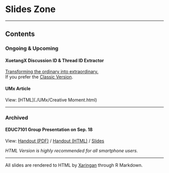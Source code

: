 # Slides Zone

---

## Contents

### Ongoing & Upcoming
#### XuetangX Discussion ID & Thread ID Extractor
[Transforming the ordinary into extraordinary.](./XTXExtractor/Extractor.html)  
If you prefer the [Classic Version](./XTXExtractor/ExtractorV1.html).  

#### UMx Article
View: [HTML](./UMx/Creative Moment.html)

---

### Archived
#### EDUC7101 Group Presentation on Sep. 18
View: [Handout (PDF)](EDUC7101P-0918.pdf) / [Handout (HTML)](EDUC7101H-0918.html) / [Slides](EDUC7101S-0918.html)

*HTML Version is highly recommended for all smartphone users.*

---

All slides are rendered to HTML by [Xaringan](https://github.com/yihui/xaringan) through R Markdown.
